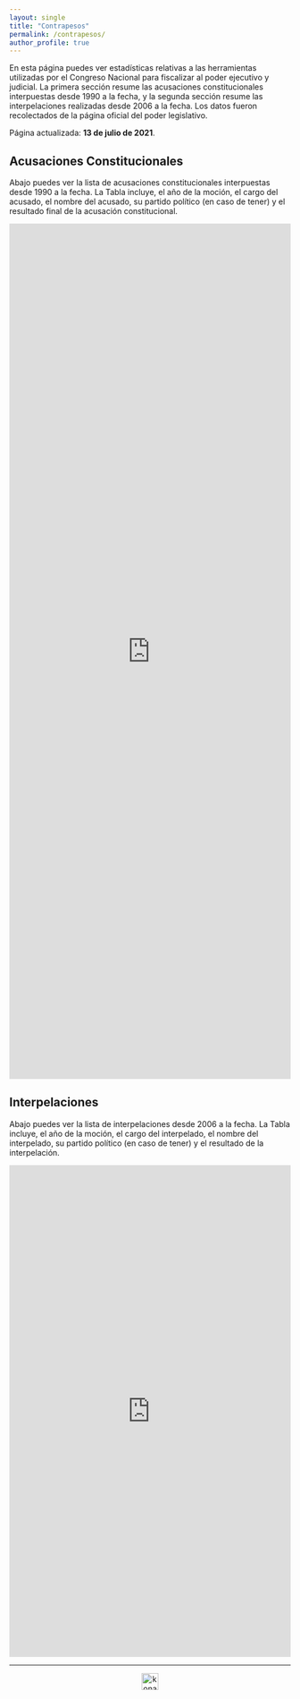 ```yaml
---
layout: single
title: "Contrapesos"
permalink: /contrapesos/
author_profile: true
---
```


En esta página puedes ver estadísticas relativas a las herramientas utilizadas por el Congreso Nacional para fiscalizar al poder ejecutivo y judicial. La primera sección resume las acusaciones constitucionales interpuestas desde 1990 a la fecha, y la segunda sección resume las interpelaciones realizadas desde 2006 a la fecha. Los datos fueron recolectados de la página oficial del poder legislativo.

Página actualizada: **13 de julio de 2021**.


## Acusaciones Constitucionales

Abajo puedes ver la lista de acusaciones constitucionales interpuestas desde 1990 a la fecha. La Tabla incluye, el año de la moción, el cargo del acusado, el nombre del acusado, su partido político (en caso de tener) y el resultado final de la acusación constitucional.

<iframe title="" aria-label="table" id="datawrapper-chart-Jk3Ng" src="https://datawrapper.dwcdn.net/Jk3Ng/1/" scrolling="no" frameborder="0" style="width: 0; min-width: 100% !important; border: none;" height="1529"></iframe><script type="text/javascript">!function(){"use strict";window.addEventListener("message",(function(e){if(void 0!==e.data["datawrapper-height"]){var t=document.querySelectorAll("iframe");for(var a in e.data["datawrapper-height"])for(var r=0;r<t.length;r++){if(t[r].contentWindow===e.source)t[r].style.height=e.data["datawrapper-height"][a]+"px"}}}))}();
</script>

## Interpelaciones

Abajo puedes ver la lista de interpelaciones desde 2006 a la fecha. La Tabla incluye, el año de la moción, el cargo del interpelado, el nombre del interpelado, su partido político (en caso de tener) y el resultado de la interpelación.

<iframe title="" aria-label="table" id="datawrapper-chart-k6Dst" src="https://datawrapper.dwcdn.net/k6Dst/3/" scrolling="no" frameborder="0" style="width: 0; min-width: 100% !important; border: none;" height="879"></iframe><script type="text/javascript">!function(){"use strict";window.addEventListener("message",(function(e){if(void 0!==e.data["datawrapper-height"]){var t=document.querySelectorAll("iframe");for(var a in e.data["datawrapper-height"])for(var r=0;r<t.length;r++){if(t[r].contentWindow===e.source)t[r].style.height=e.data["datawrapper-height"][a]+"px"}}}))}();
</script>

---

<!-- NES -->
<style>
.aligncenter {
    text-align: center;
}
</style>
<p class="aligncenter">
    <img src="/images/nes.png" width="30" height="30" alt="konami" />
</p>

<!-- Favicon -->
<link rel="apple-touch-icon" sizes="180x180" href="/apple-touch-icon.png">
<link rel="icon" type="image/png" sizes="32x32" href="/favicon-32x32.png">
<link rel="icon" type="image/png" sizes="16x16" href="/favicon-16x16.png">
<link rel="manifest" href="/site.webmanifest">
<link rel="mask-icon" href="/safari-pinned-tab.svg" color="#5bbad5">
<meta name="msapplication-TileColor" content="#b91d47">
<meta name="theme-color" content="#ffffff">
